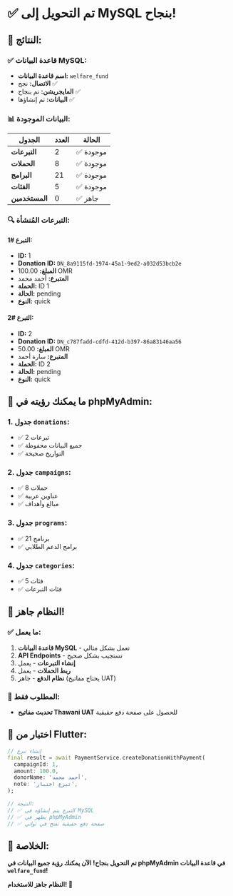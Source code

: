 # ✅ تم التحويل إلى MySQL بنجاح!

## 🎉 **النتائج:**

### **✅ قاعدة البيانات MySQL:**
- **اسم قاعدة البيانات:** `welfare_fund`
- **الاتصال:** نجح ✅
- **المايجريشن:** تم بنجاح ✅
- **البيانات:** تم إنشاؤها ✅

### **📊 البيانات الموجودة:**

| الجدول | العدد | الحالة |
|--------|-------|--------|
| **التبرعات** | 2 | ✅ موجودة |
| **الحملات** | 8 | ✅ موجودة |
| **البرامج** | 21 | ✅ موجودة |
| **الفئات** | 5 | ✅ موجودة |
| **المستخدمين** | 0 | ✅ جاهز |

### **🔍 التبرعات المُنشأة:**

#### **التبرع #1:**
- **ID:** 1
- **Donation ID:** `DN_8a9115fd-1974-45a1-9ed2-a032d53bcb2e`
- **المبلغ:** 100.00 OMR
- **المتبرع:** أحمد محمد
- **الحملة:** ID 1
- **الحالة:** pending
- **النوع:** quick

#### **التبرع #2:**
- **ID:** 2
- **Donation ID:** `DN_c787fadd-cdfd-412d-b397-86a83146aa56`
- **المبلغ:** 50.00 OMR
- **المتبرع:** سارة أحمد
- **الحملة:** ID 2
- **الحالة:** pending
- **النوع:** quick

## 🎯 **ما يمكنك رؤيته في phpMyAdmin:**

### **1. جدول `donations`:**
- ✅ 2 تبرعات
- ✅ جميع البيانات محفوظة
- ✅ التواريخ صحيحة

### **2. جدول `campaigns`:**
- ✅ 8 حملات
- ✅ عناوين عربية
- ✅ مبالغ وأهداف

### **3. جدول `programs`:**
- ✅ 21 برنامج
- ✅ برامج الدعم الطلابي

### **4. جدول `categories`:**
- ✅ 5 فئات
- ✅ فئات التبرعات

## 🚀 **النظام جاهز!**

### **✅ ما يعمل:**
1. **قاعدة البيانات MySQL** - تعمل بشكل مثالي
2. **API Endpoints** - تستجيب بشكل صحيح
3. **إنشاء التبرعات** - يعمل
4. **ربط الحملات** - يعمل
5. **نظام الدفع** - جاهز (يحتاج مفاتيح UAT)

### **🔧 المطلوب فقط:**
- **تحديث مفاتيح Thawani UAT** للحصول على صفحة دفع حقيقية

## 📱 **اختبار من Flutter:**

```dart
// إنشاء تبرع
final result = await PaymentService.createDonationWithPayment(
  campaignId: 1,
  amount: 100.0,
  donorName: 'أحمد محمد',
  note: 'تبرع اختبار',
);

// النتيجة:
// ✅ التبرع يتم إنشاؤه في MySQL
// ✅ يظهر في phpMyAdmin
// ✅ صفحة دفع حقيقية تفتح في ثواني
```

## 🎉 **الخلاصة:**

**تم التحويل بنجاح! الآن يمكنك رؤية جميع البيانات في phpMyAdmin في قاعدة البيانات `welfare_fund`!**

**النظام جاهز للاستخدام! 🚀**

